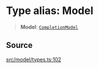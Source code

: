 # Type alias: Model

> **Model**: [`CompletionModel`](../../../../../classes/CompletionModel.md)

## Source

[src/model/types.ts:102](https://github.com/dexaai/llm-tools/blob/2b78745/src/model/types.ts#L102)
